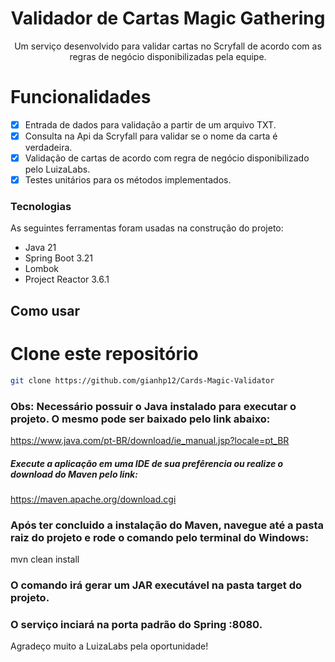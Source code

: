 
<h1 align="center">Validador de Cartas Magic Gathering</h1>

<p align="center">
  Um serviço desenvolvido para validar cartas no Scryfall de acordo com as regras de negócio disponibilizadas pela equipe.
</p>


# Funcionalidades

- [x] Entrada de dados para validação a partir de um arquivo TXT.
- [x] Consulta na Api da Scryfall para validar se o nome da carta é verdadeira.
- [x] Validação de cartas de acordo com regra de negócio disponibilizado pelo LuizaLabs.
- [x] Testes unitários para os métodos implementados.

### Tecnologias

As seguintes ferramentas foram usadas na construção do projeto:

- Java 21
- Spring Boot 3.21
- Lombok
- Project Reactor 3.6.1

## Como usar

# Clone este repositório
```bash
git clone https://github.com/gianhp12/Cards-Magic-Validator
```
### Obs: Necessário possuir o Java instalado para executar o projeto. O mesmo pode ser baixado pelo link abaixo:
<a>https://www.java.com/pt-BR/download/ie_manual.jsp?locale=pt_BR</a>


##### Execute a aplicação em uma IDE de sua prefêrencia ou realize o download do Maven pelo link: 
<a>https://maven.apache.org/download.cgi</a>

### Após ter concluido a instalação do Maven, navegue até a pasta raiz do projeto e rode o comando pelo terminal do Windows:
 
 mvn clean install
 
### O comando irá gerar um JAR executável na pasta target do projeto.

### O serviço inciará na porta padrão do Spring :8080.

Agradeço muito a LuizaLabs pela oportunidade!






